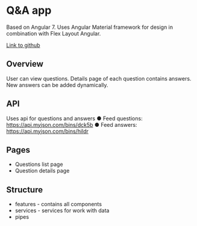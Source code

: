 # Q&A app

Based on Angular 7.
Uses Angular Material framework for design in combination with Flex Layout Angular.

[Link to github](https://github.com/antmihlin/workspan)

## Overview
User can view questions. Details page of each question contains answers. New answers can be added dynamically.

## API
Uses api for questions and answers
●	Feed questions: https://api.myjson.com/bins/dck5b
●	Feed answers: https://api.myjson.com/bins/hildr


## Pages

 - Questions list page
 - Question details page
 
## Structure
 - features - contains all components
 - services - services for work with data
 - pipes
